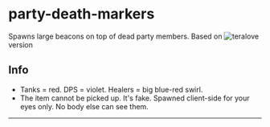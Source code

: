 # party-death-markers

Spawns large beacons on top of dead party members. Based on ![teralove](teralove/party-death-markers) version

## Info

- Tanks = red. DPS = violet. Healers = big blue-red swirl.
- The item cannot be picked up. It's fake. Spawned client-side for your eyes only. No body else can see them.

---

